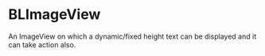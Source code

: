 # BLImageView
An ImageView on which a dynamic/fixed height text can be displayed and it can take action also.
